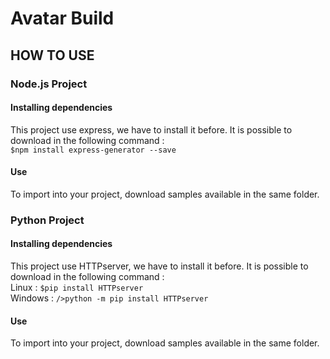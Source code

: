 # Avatar Build
## HOW TO USE
### Node.js Project
#### Installing dependencies
This project use express, we have to install it before.
It is possible to download in the following command :<br/>
`$npm install express-generator --save`
#### Use
To import into your project, download samples available in 
the same folder.
### Python Project
#### Installing dependencies
This project use HTTPserver, we have to install it before.
It is possible to download in the following command :<br/>
Linux : `$pip install HTTPserver`<br/>
Windows : `/>python -m pip install HTTPserver`
#### Use
To import into your project, download samples available in 
the same folder.

